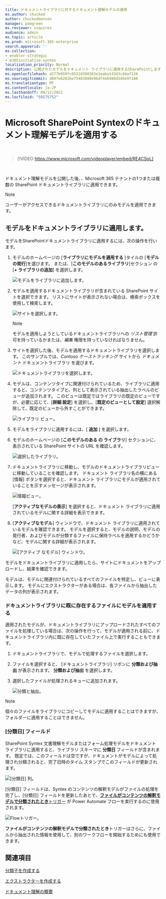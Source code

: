```yaml
---
title: ドキュメントライブラリに対するドキュメント理解モデルの適用
ms.author: chucked
author: chuckedmonson
manager: pamgreen
ms.reviewer: ssquires
audience: admin
ms.topic: article
ms.prod: microsoft-365-enterprise
search.appverid: ''
ms.collection:
- enabler-strategic
- m365initiative-syntex
localization_priority: Normal
description: 公開されたモデルをドキュメント ライブラリに適用するSharePointします。
ms.openlocfilehash: d277b959fc05318380363e1eaba14343c84af126
ms.sourcegitcommit: d08fe0282be75483608e96df4e6986d346e97180
ms.translationtype: MT
ms.contentlocale: ja-JP
ms.lasthandoff: 09/12/2021
ms.locfileid: "59175752"
---
```

# <a name="apply-a-document-understanding-model-in-microsoft-sharepoint-syntex"></a>Microsoft SharePoint Syntexのドキュメント理解モデルを適用する

</br>

> [!VIDEO https://www.microsoft.com/videoplayer/embed/RE4CSoL]

</br>

ドキュメント理解モデルを公開した後、、Microsoft 365 テナントの1つまたは複数の SharePoint ドキュメントライブラリに適用できます。

> [!NOTE]
> ユーザーがアクセスできるドキュメントライブラリにのみモデルを適用できます。


## <a name="apply-your-model-to-a-document-library"></a>モデルをドキュメントライブラリに適用します。

モデルをSharePointドキュメントライブラリに適用するには、次の操作を行います。

1. モデルのホームページの [**ライブラリにモデルを適用する** ]タイルの [**モデルの発行**]を選びます。 または、[**このモデルのあるライブラリ**]セクション の [**+ ライブラリの追加**] を選択します。 </br>

    ![モデルをライブラリに追加します。](../media/content-understanding/apply-to-library.png)</br>

2. モデルを適用するドキュメントライブラリが含まれている SharePoint サイトを選択できます。 リストにサイトが表示されない場合は、検索ボックスを使用して検索します。</br>

    ![サイトを選択します。](../media/content-understanding/site-search.png)</br>

    > [!NOTE]
    > モデルを適用しようとしているドキュメントライブラリへの *リスト管理* 許可を持っているかまたは、*編集* 権限を持っていなければなりません。</br>

3. サイトを選択した後、モデルを適用するドキュメントライブラリを選択します。 このサンプルでは、*Contoso ケーストラッキング* サイトから *ドキュメント* ドキュメントライブラリ を選びます。</br>

    ![ドキュメントライブラリを選択します。](../media/content-understanding/select-doc-library.png)</br>

4. モデルは、コンテンツタイプに関連付けられているため、ライブラリに適用すると、コンテンツタイプと、列として表示されている抽出したラベルのビューが追加されます。 このビューは既定ではライブラリの既定のビューですが、必要に応じて、[**詳細 設定**] を選択し、[**既定のビューとして設定**] 選択解除して、既定のビューから外すことができます。</br>

    ![ライブラリ ビュー。](../media/content-understanding/library-view.png)</br>

5. モデルをライブラリに適用するには、[ **追加** ] を選択します。 
6. モデルのホームページの [**このモデルのある の ライブラリ**] セクションに、表示されている SharePoint サイトの URL を確認します。</br>

    ![選択したライブラリ。](../media/content-understanding/selected-library.png)</br>

7. ドキュメントライブラリに移動し、モデルのドキュメントライブラリビューに移動していることを確認します。 ドキュメント ライブラリ名の横にある [情報] ボタンを選択すると、ドキュメント ライブラリにモデルが適用されていることを示すメッセージが表示されます。

    ![情報ビュー。](../media/content-understanding/info-du.png)</br> 

    [**アクティブなモデルの表示**] を選択すると、ドキュメント ライブラリに適用されているモデルに関する詳細を表示できます。

8. [**アクティブなモデル**] ウィンドウで、ドキュメント ライブラリに適用されているモデルを確認できます。 モデルを選択すると、モデルの説明、モデルの発行者、およびモデルが分類するファイルに保持ラベルを適用するかどうかなど、モデルに関する詳細が表示されます。

    ![[アクティブ なモデル] ウィンドウ。](../media/content-understanding/active-models.png)</br> 

モデルをドキュメントライブラリに適用したら、サイトにドキュメントをアップロードし、結果を確認できます。

モデルは、モデルに関連付けられているすべてのファイルを特定し、ビューに表示します。 モデルにエクストラクターがある場合は、各ファイルから抽出したデータの列が表示されます。

### <a name="apply-the-model-to-files-already-in-the-document-library"></a>ドキュメントライブラリに既に存在するファイルにモデルを適用する

適用されたモデルが、ドキュメントライブラリにアップロードされたすべてのファイルを処理している場合は、次の操作を行って、モデルが適用される前に、ドキュメントライブラリ内に既に存在していたファイル上で実行することもできます。

1. ドキュメントライブラリで、モデルで処理するファイルを選択します。
2. ファイルを選択すると、 [ドキュメントライブラリ] リボンに **分類および抽出** が表示されます。 **分類および抽出** を選択します。
3. 選択したファイルが処理されるキューに追加されます。

      ![分類と抽出。](../media/content-understanding/extract-classify.png)</br> 

> [!NOTE]
> 個々のファイルをライブラリにコピーしてモデルに適用することはできますが、フォルダーに適用することはできません。

### <a name="the-classification-date-field"></a>[分類日] フィールド

SharePoint Syntex 文書理解モデルまたはフォーム処理モデルをドキュメント ライブラリに適用すると、ライブラリ スキーマに <b> 分類日 </b> フィールドが含まれます。 既定では、このフィールドは空ですが、ドキュメントがモデルによって処理され分類されると、完了日時のタイム スタンプでこのフィールドが更新されます。 

   ![[分類日] 列。](../media/content-understanding/class-date-column.png)</br> 

[分類日] フィールドは、Syntex のコンテンツの解釈モデルがファイルの処理を完了し、[分類日] フィールドを更新したあとで、[<b>ファイルがコンテンツの解釈モデルで分類されたとき</b>トリガー](/connectors/sharepointonline/#when-a-file-is-classified-by-a-content-understanding-model) が Power Automate フローを実行するのに使用されます。

   ![Flowトリガー。](../media/content-understanding/trigger.png)</br>

<b>ファイルがコンテンツの解釈モデルで分類されたとき</b>トリガーはさらに、ファイルから抽出された情報を使用して、別のワークフローを開始するためにも使用できます。



## <a name="see-also"></a>関連項目
[分類子を作成する](create-a-classifier.md)

[エクストラクターを作成する](create-an-extractor.md)

[ドキュメント理解の概要](document-understanding-overview.md)
